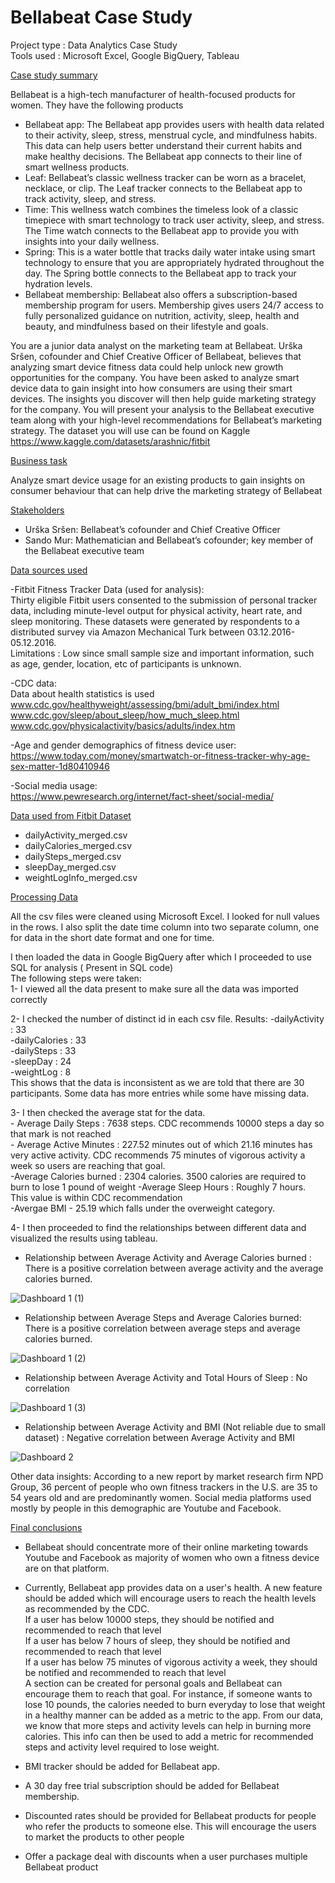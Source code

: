# Bellabeat Case Study

Project type : Data Analytics Case Study   
Tools used : Microsoft Excel, Google BigQuery, Tableau

<ins>Case study summary</ins> 

Bellabeat is a high-tech manufacturer of health-focused products for women. They have the following products
- Bellabeat app: The Bellabeat app provides users with health data related to their activity, sleep, stress,
menstrual cycle, and mindfulness habits. This data can help users better understand their current habits and
make healthy decisions. The Bellabeat app connects to their line of smart wellness products.
- Leaf: Bellabeat’s classic wellness tracker can be worn as a bracelet, necklace, or clip. The Leaf tracker connects
to the Bellabeat app to track activity, sleep, and stress.
- Time: This wellness watch combines the timeless look of a classic timepiece with smart technology to track user
activity, sleep, and stress. The Time watch connects to the Bellabeat app to provide you with insights into your
daily wellness.
- Spring: This is a water bottle that tracks daily water intake using smart technology to ensure that you are
appropriately hydrated throughout the day. The Spring bottle connects to the Bellabeat app to track your
hydration levels.
- Bellabeat membership: Bellabeat also offers a subscription-based membership program for users.
Membership gives users 24/7 access to fully personalized guidance on nutrition, activity, sleep, health and
beauty, and mindfulness based on their lifestyle and goals.

You are a junior data analyst on the marketing team at Bellabeat. Urška Sršen, cofounder and Chief Creative Officer of Bellabeat, believes that analyzing smart
device fitness data could help unlock new growth opportunities for the company. You have been asked to analyze smart device data to gain insight into how consumers are using their smart devices. The insights you discover will then help guide marketing strategy for the company. You will present your analysis to the Bellabeat executive team along with your high-level recommendations for Bellabeat’s marketing strategy. The dataset you will use can be found on Kaggle https://www.kaggle.com/datasets/arashnic/fitbit

<ins>Business task</ins>

Analyze smart device usage for an existing products to gain insights on consumer behaviour that can help drive the marketing strategy of Bellabeat

<ins>Stakeholders</ins>

- Urška Sršen: Bellabeat’s cofounder and Chief Creative Officer
- Sando Mur: Mathematician and Bellabeat’s cofounder; key member of the Bellabeat executive team

<ins>Data sources used</ins>

-Fitbit Fitness Tracker Data (used for analysis):     
Thirty eligible Fitbit users consented to the submission of personal tracker data, including minute-level output for physical activity, heart rate, and sleep monitoring. These datasets were generated by respondents to a distributed survey via Amazon Mechanical Turk between 03.12.2016-05.12.2016.  
Limitations : Low since small sample size and important information, such as age, gender, location, etc of participants is unknown. 

-CDC data:       
Data about health statistics is used
www.cdc.gov/healthyweight/assessing/bmi/adult_bmi/index.html
www.cdc.gov/sleep/about_sleep/how_much_sleep.html
www.cdc.gov/physicalactivity/basics/adults/index.htm

-Age and gender demographics of fitness device user:     
https://www.today.com/money/smartwatch-or-fitness-tracker-why-age-sex-matter-1d80410946

-Social media usage:     
https://www.pewresearch.org/internet/fact-sheet/social-media/

<ins>Data used from Fitbit Dataset</ins>

- dailyActivity_merged.csv
- dailyCalories_merged.csv
- dailySteps_merged.csv
- sleepDay_merged.csv
- weightLogInfo_merged.csv

<ins>Processing Data</ins>

All the csv files were cleaned using Microsoft Excel. I looked for null values in the rows. I also split the date time column into two separate column, one for data in the short date format and one for time.

I then loaded the data in Google BigQuery after which I proceeded to use SQL for analysis ( Present in SQL code)   
The following steps were taken:    
1- I viewed all the data present to make sure all the data was imported correctly   

2- I checked the number of distinct id in each csv file. Results:
       -dailyActivity : 33      
       -dailyCalories : 33        
       -dailySteps : 33       
       -sleepDay : 24      
       -weightLog : 8         
This shows that the data is inconsistent as we are told that there are 30 participants. Some data has more entries while some have missing data.    

3- I then checked the average stat for the data.      
       - Average Daily Steps : 7638 steps. CDC recommends 10000 steps a day so that mark is not reached          
       - Average Active Minutes : 227.52 minutes out of which 21.16 minutes has very active activity. CDC recommends 75 minutes of vigorous activity a week so users                                   are reaching that goal.       
       -Average Calories burned : 2304 calories. 3500 calories are required to burn to lose 1 pound of weight 
       -Average Sleep Hours : Roughly 7 hours. This value is within CDC recommendation      
       -Avergae BMI - 25.19 which falls under the overweight category.    

4- I then proceeded to find the relationships between different data and visualized the results using tableau.           
- Relationship between Average Activity and Average Calories burned : There is a positive correlation between average activity and the average calories burned.
       
![Dashboard 1 (1)](https://user-images.githubusercontent.com/101150323/196565554-42679b84-008a-4934-9d8e-c062a8aa3da7.png)
       
      
      
      
- Relationship between Average Steps and Average Calories burned: There is a positive correlation between average steps and average calories burned.
       
![Dashboard 1 (2)](https://user-images.githubusercontent.com/101150323/196565882-f104e9da-fcd2-46c2-9d87-1cfd08396213.png)



- Relationship between Average Activity and Total Hours of Sleep : No correlation

![Dashboard 1 (3)](https://user-images.githubusercontent.com/101150323/196566117-804bd7b7-828e-4d20-a094-60f4a4c5135c.png)



- Relationship between Average Activity and BMI (Not reliable due to small dataset) : Negative correlation between Average Activity and BMI

![Dashboard 2](https://user-images.githubusercontent.com/101150323/196566223-d34cf83a-a4e0-4d52-b12f-1e8b0f4421a3.png)



Other data insights: According to a new report by market research firm NPD Group, 36 percent of people who own fitness trackers in the U.S. are 35 to 54 years old and are predominantly women. Social media platforms used mostly by people in this demographic are Youtube and Facebook. 


<ins>Final conclusions</ins>

- Bellabeat should concentrate more of their online marketing towards Youtube and Facebook as majority of women who own a fitness device are on that platform.  

- Currently, Bellabeat app provides data on a user's health. A new feature should be added which will encourage users to reach the health levels as recommended by the CDC.        
If a user has below 10000 steps, they should be notified and recommended to reach that level           
If a user has below 7 hours of sleep, they should be notified and recommended to reach that level                         
If a user has below 75 minutes of vigorous activity a week, they should be notified and recommended to reach that level           
A section can be created for personal goals and Bellabeat can encourage them to reach that goal. For instance, if someone wants to lose 10 pounds, the calories needed to burn everyday to lose that weight in a healthy manner can be added as a metric to the app. From our data, we know that more steps and activity levels can help in burning more calories. This info can then be used to add a metric for recommended steps and activity level required to lose weight.       

- BMI tracker should be added for Bellabeat app.        

- A 30 day free trial subscription should be added for Bellabeat membership.  

- Discounted rates should be provided for Bellabeat products for people who refer the products to someone else. This will encourage the users to market the products to other people    

- Offer a package deal with discounts when a user purchases multiple Bellabeat product



